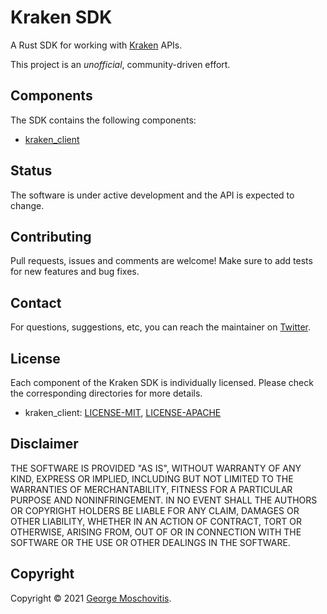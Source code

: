 # Kraken SDK

A Rust SDK for working with [Kraken](https://kraken.com) APIs.

This project is an *unofficial*, community-driven effort.

## Components

The SDK contains the following components:

- [kraken_client](kraken_client/README.md)

## Status

The software is under active development and the API is expected to change.

## Contributing

Pull requests, issues and comments are welcome! Make sure to add tests for new features and bug fixes.

## Contact

For questions, suggestions, etc, you can reach the maintainer on [Twitter](https://twitter.com/gmosx).

## License

Each component of the Kraken SDK is individually licensed. Please check the corresponding directories for more details.

- kraken_client: [LICENSE-MIT](kraken_client/LICENSE-MIT), [LICENSE-APACHE](kraken_client/LICENSE-APACHE)

## Disclaimer

THE SOFTWARE IS PROVIDED "AS IS", WITHOUT WARRANTY OF
ANY KIND, EXPRESS OR IMPLIED, INCLUDING BUT NOT LIMITED
TO THE WARRANTIES OF MERCHANTABILITY, FITNESS FOR A
PARTICULAR PURPOSE AND NONINFRINGEMENT. IN NO EVENT
SHALL THE AUTHORS OR COPYRIGHT HOLDERS BE LIABLE FOR ANY
CLAIM, DAMAGES OR OTHER LIABILITY, WHETHER IN AN ACTION
OF CONTRACT, TORT OR OTHERWISE, ARISING FROM, OUT OF OR
IN CONNECTION WITH THE SOFTWARE OR THE USE OR OTHER
DEALINGS IN THE SOFTWARE.

## Copyright

Copyright © 2021 [George Moschovitis](https://gmosx.ninja).
